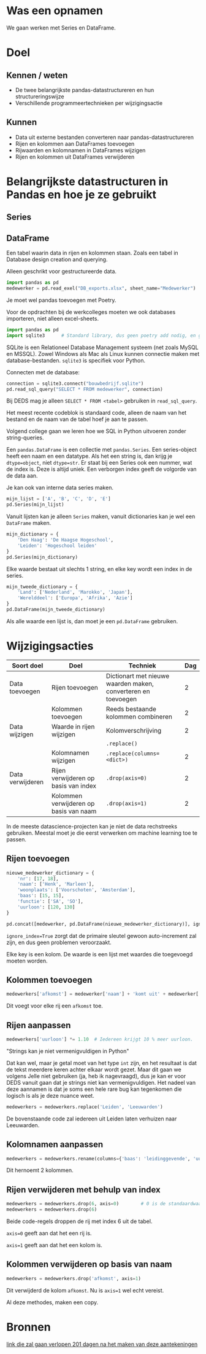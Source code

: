 # Was een opnamen
We gaan werken met Series en DataFrame.

# Doel
## Kennen / weten
- De twee belangrijkste pandas-datastructureren en hun structureringswijze
- Verschillende programmeertechnieken per wijzigingsactie

## Kunnen
- Data uit externe bestanden converteren naar pandas-datastructureren
- Rijen en kolommen aan DataFrames toevoegen
- Rijwaarden en kolomnamen in DataFrames wijzigen
- Rijen en kolommen uit DataFrames verwijderen

# Belangrijkste datastructuren in Pandas en hoe je ze gebruikt
## Series


## DataFrame
Een tabel waarin data in rijen en kolommen staan. Zoals een tabel in Database design creation and querying.

Alleen geschrikt voor gestructureerde data.

```py
import pandas as pd
medewerker = pd.read_exel("DB_exports.xlsx", sheet_name="Medewerker")   # sheet_name is optioneel, default is de eerste sheet
```

Je moet wel pandas toevoegen met Poetry.

Voor de opdrachten bij de werkcolleges moeten we ook databases importeren, niet alleen excel-sheets.
```py
import pandas as pd
import sqlite3      # Standard library, dus geen poetry add nodig, en geen pip install nodig
```

SQLite is een Relationeel Database Management systeem (net zoals MySQL en MSSQL). Zowel Windows als Mac als Linux kunnen connectie maken met database-bestanden. `sqlite3` is specifiek voor Python.

Connecten met de database:
```py
connection = sqlite3.connect("bouwbedrijf.sqlite")
pd.read_sql_query("SELECT * FROM medewerker", connection)
```

Bij DEDS mag je alleen `SELECT * FROM <tabel>` gebruiken in `read_sql_query`.

Het meest recente codeblok is standaard code, alleen de naam van het bestand en de naam van de tabel hoef je aan te passen.

Volgend college gaan we leren hoe we SQL in Python uitvoeren zonder string-queries.

Een `pandas.DataFrame` is een collectie met `pandas.Series`. Een series-object heeft een naam en een datatype. Als het een string is, dan krijg je `dtype=object`, niet `dtype=str`. Er staat bij een Series ook een nummer, wat de index is. Deze is altijd uniek. Een verborgen index geeft de volgorde van de data aan.

Je kan ook van interne data series maken.

```py
mijn_lijst = ['A', 'B', 'C', 'D', 'E']
pd.Series(mijn_lijst)
```

Vanuit lijsten kan je alleen `Series` maken, vanuit dictionaries kan je wel een `DataFrame` maken.

```py
mijn_dictionary = {
    'Den Haag': 'De Haagse Hogeschool',
    'Leiden': 'Hogeschool leiden'
}
pd.Series(mijn_dictionary)
```

Elke waarde bestaat uit slechts 1 string, en elke key wordt een index in de series.

```py
mijn_tweede_dictionary = {
    'Land': ['Nederland', 'Marokko', 'Japan'],
    'Werelddeel': ['Europa', 'Afrika', 'Azie']
}
pd.DataFrame(mijn_tweede_dictionary)
```

Als alle waarde een lijst is, dan moet je een `pd.DataFrame` gebruiken.

# Wijzigingsacties
Soort doel       | Doel                                   | Techniek                                                      | Dag
-----------------|----------------------------------------|---------------------------------------------------------------|----
Data toevoegen   | Rijen toevoegen                        | Dictionart met nieuwe waarden maken, converteren en toevoegen | 2
                 | Kolommen toevoegen                     | Reeds bestaande kolommen combineren                           | 2
Data wijzigen    | Waarde in rijen wijzigen               | Kolomverschrijving                                            | 2
                 |                                        | `.replace()`                                                  |
                 | Kolomnamen wijzigen                    | `.replace(columns=<dict>)`                                    | 2
Data verwijderen | Rijen verwijderen op basis van index   | `.drop(axis=0)`                                               | 2
                 | Kolommen verwijderen op basis van naam | `.drop(axis=1)`                                               | 2

In de meeste datascience-projecten kan je niet de data rechstreeks gebruiken. Meestal moet je die eerst verwerken om machine learning toe te passen.

## Rijen toevoegen
```py
nieuwe_medewerker_dictionary = {
    'nr': [17, 18],
    'naam': ['Henk', 'Marleen'],
    'woonplaats': ['Voorschoten', 'Amsterdam'],
    'baas': [15, 15],
    'functie': ['SA', 'SO'],
    'uurloon': [120, 130]
}

pd.concat([medewerker, pd.DataFrame(nieuwe_medewerker_dictionary)], ignore_index=True)
```

`ignore_index=True` zorgt dat de primaire sleutel gewoon auto-increment zal zijn, en dus geen problemen veroorzaakt.

Elke key is een kolom. De waarde is een lijst met waardes die toegevoegd moeten worden.

## Kolommen toevoegen
```py
medewerkers['afkomst'] = medewerker['naam'] + 'komt uit' + medewerker['woonplaats']
```
Dit voegt voor elke rij een `afkomst` toe.

## Rijen aanpassen
```py
medewerkers['uurloon'] *= 1.10  # Iedereen krijgt 10 % meer uurloon.
```

"Strings kan je niet vermenigvuldigen in Python"

Dat kan wel, maar je getal moet van het type `int` zijn, en het resultaat is dat de tekst meerdere keren achter elkaar wordt gezet. Maar dit gaan we volgens Jelle niet gebruiken (ja, heb ik nagevraagd), dus je kan er voor DEDS vanuit gaan dat je strings niet kan vermenigvuldigen. Het nadeel van deze aannamen is dat je soms een hele rare bug kan tegenkomen die logisch is als je deze nuance weet.

```py
medewerkers = medewerkers.replace('Leiden', 'Leeuwarden')
```
De bovenstaande code zal iedereen uit Leiden laten verhuizen naar Leeuwarden.

## Kolomnamen aanpassen
```py
medewerkers = medewerkers.rename(columns={'baas': 'leidinggevende', 'uurloon': 'salaris'})
```
Dit hernoemt 2 kolommen.

## Rijen verwijderen met behulp van index
```py
medewerkers = medewerkers.drop(6, axis=0)        # 0 is de standaardwaarde voor axis, dus die kan je weglaten
medewerkers = medewerkers.drop(6)
```
Beide code-regels droppen de rij met index 6 uit de tabel.

`axis=0` geeft aan dat het een rij is.

`axis=1` geeft aan dat het een kolom is.

## Kolommen verwijderen op basis van naam
```py
medewerkers = medewerkers.drop('afkomst', axis=1)
```
Dit verwijderd de kolom `afkomst`. Nu is `axis=1` wel echt vereist.

Al deze methodes, maken een copy.

# Bronnen
[link die zal gaan verlopen 201 dagen na het maken van deze aantekeningen](https://dehaagsehogeschool-my.sharepoint.com/personal/jhbarnev_hhs_nl/_layouts/15/stream.aspx?id=%2Fpersonal%2Fjhbarnev_hhs_nl%2FDocuments%2FOpnamen%2FVergadering%20met%20Jelle%20van%20Barneveld-20240206_145147-Opname%20van%20vergadering%2Emp4&nav=eyJyZWZlcnJhbEluZm8iOnsicmVmZXJyYWxBcHAiOiJTdHJlYW1XZWJBcHAiLCJyZWZlcnJhbFZpZXciOiJTaGFyZURpYWxvZy1MaW5rIiwicmVmZXJyYWxBcHBQbGF0Zm9ybSI6IldlYiIsInJlZmVycmFsTW9kZSI6InZpZXcifX0&ga=1&referrer=StreamWebApp%2EWeb&referrerScenario=AddressBarCopied%2Eview)
